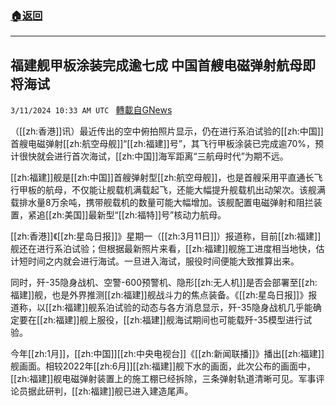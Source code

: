###  [:house:返回](README.md)
---


## 福建舰甲板涂装完成逾七成 中国首艘电磁弹射航母即将海试
`3/11/2024 10:33 AM UTC ` [轉載自GNews](https://gnews.org/articles/2384065)

（[[zh:香港]]讯）最近传出的空中俯拍照片显示，仍在进行系泊试验的[[zh:中国]]首艘电磁弹射[[zh:航空母舰]]“[[zh:福建]]号”，其飞行甲板涂装已完成逾70%，预计很快就会进行首次海试，[[zh:中国]]海军距离“三航母时代”为期不远。

[[zh:福建]]舰是[[zh:中国]]首艘弹射型[[zh:航空母舰]]，也是首艘采用平直通长飞行甲板的航母，不仅能让舰载机满载起飞，还能大幅提升舰载机出动架次。该舰满载排水量8万余吨，携带舰载机的数量可能大幅增加。该舰配置电磁弹射和阻拦装置，紧追[[zh:美国]]最新型“[[zh:福特]]号”核动力航母。

[[zh:香港]]《[[zh:星岛日报]]》星期一（[[zh:3月11日]]）报道称，目前[[zh:福建]]舰还在进行系泊试验；但根据最新照片来看，[[zh:福建]]舰施工进度相当地快，估计短时间之内就会进行海试。一旦进入海试，服役时间便能大致推算出来。

同时，歼-35隐身战机、空警-600预警机、隐形[[zh:无人机]]是否会部署至[[zh:福建]]舰，也是外界推测[[zh:福建]]舰战斗力的焦点装备。《[[zh:星岛日报]]》报道称，以[[zh:福建]]舰系泊试验的动态与各方消息显示，歼-35隐身战机几乎能确定要在[[zh:福建]]舰上服役，[[zh:福建]]舰海试期间也可能载歼-35模型进行试验。

今年[[zh:1月]]，[[zh:中国]][[zh:中央电视台]]《[[zh:新闻联播]]》播出[[zh:福建]]舰画面。相较2022年[[zh:6月]][[zh:福建]]舰下水的画面，此次公布的画面中，[[zh:福建]]舰电磁弹射装置上的施工棚已经拆除，三条弹射轨道清晰可见。军事评论员据此研判，[[zh:福建]]舰已进入建造尾声。
